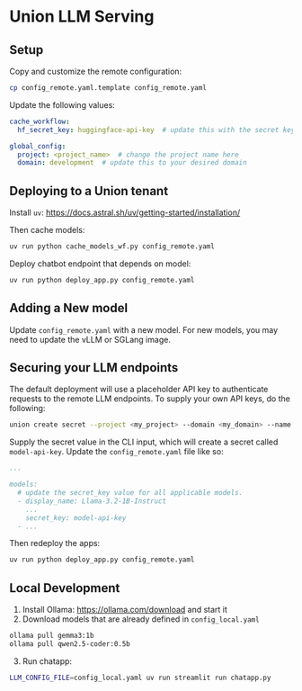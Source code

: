 # Union LLM Serving

## Setup

Copy and customize the remote configuration:

```bash
cp config_remote.yaml.template config_remote.yaml
```

Update the following values:

```yaml
cache_workflow:
  hf_secret_key: huggingface-api-key  # update this with the secret key for your huggingface api key

global_config:
  project: <project_name>  # change the project name here
  domain: development  # update this to your desired domain
```

## Deploying to a Union tenant

Install `uv`: https://docs.astral.sh/uv/getting-started/installation/

Then cache models:

```bash
uv run python cache_models_wf.py config_remote.yaml
```

Deploy chatbot endpoint that depends on model:

```bash
uv run python deploy_app.py config_remote.yaml
```

## Adding a New model

Update `config_remote.yaml` with a new model. For new models, you may need to update the vLLM or SGLang image.

## Securing your LLM endpoints

The default deployment will use a placeholder API key to authenticate requests
to the remote LLM endpoints. To supply your own API keys, do the following:

```bash
union create secret --project <my_project> --domain <my_domain> --name model-api-key
```

Supply the secret value in the CLI input, which will create a secret called
`model-api-key`. Update the `config_remote.yaml` file like so:

```yaml
...

models:
  # update the secret_key value for all applicable models.
  - display_name: Llama-3.2-1B-Instruct
    ...
    secret_key: model-api-key
  - ...
```

Then redeploy the apps:

```bash
uv run python deploy_app.py config_remote.yaml
```

## Local Development

1. Install Ollama: https://ollama.com/download and start it
2. Download models that are already defined in `config_local.yaml`

```bash
ollama pull gemma3:1b
ollama pull qwen2.5-coder:0.5b
```

3. Run chatapp:

```bash
LLM_CONFIG_FILE=config_local.yaml uv run streamlit run chatapp.py
```
